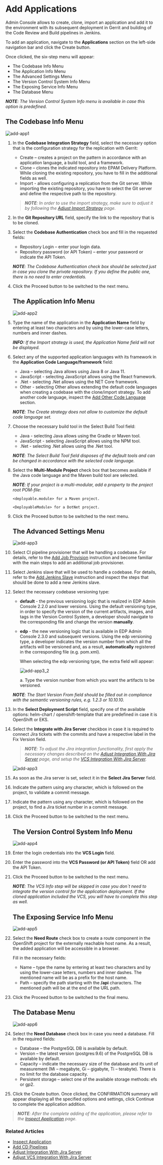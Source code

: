 # Add Applications

Admin Console allows to create, clone, import an application and add it to the environment with its subsequent deployment in Gerrit and building of the Code Review and Build pipelines in Jenkins. 

To add an application, navigate to the **Applications** section on the left-side navigation bar and click the Create button.

Once clicked, the six-step menu will appear: 

* The Codebase Info Menu
* The Application Info Menu
* The Advanced Settings Menu
* The Version Control System Info Menu
* The Exposing Service Info Menu
* The Database Menu

_**NOTE**: The Version Control System Info menu is available in case this option is predefined._

## The Codebase Info Menu

![add-app1](../readme-resource/addapp1.png "add-app1")

1. In the **Codebase Integration Strategy** field, select the necessary option that is the configuration strategy for the replication with Gerrit:
    - Create – creates a project on the pattern in accordance with an application language, a build tool, and a framework.
    - Clone – clones the indicated repository into EPAM Delivery Platform. While cloning the existing repository, you have to fill in the additional fields as well.
    - Import - allows configuring a replication from the Git server. While importing the existing repository, you have to select the Git server and define the respective path to the repository.
    > _**NOTE**: In order to use the import strategy, make sure to adjust it by following the [Adjust Import Strategy](../documentation/import-strategy.md) page._ 
2. In the **Git Repository URL** field, specify the link to the repository that is to be cloned.
3. Select the **Codebase Authentication** check box and fill in the requested fields:
    - Repository Login – enter your login data.
    - Repository password (or API Token) – enter your password or indicate the API Token.
    
    _**NOTE**: The Codebase Authentication check box should be selected just in case you clone the private repository. If you define the public one, there is no need to enter credentials._ 
4. Click the Proceed button to be switched to the next menu.

    ## The Application Info Menu

    ![add-app2](../readme-resource/addapp2.png "add-app2")

5. Type the name of the application in the **Application Name** field by entering at least two characters and by using the lower-case letters, numbers and inner dashes.

    _**INFO:** If the Import strategy is used, the Application Name field will not be displayed._
    
6. Select any of the supported application languages with its framework in the **Application Code Language/framework** field:

    - Java – selecting Java allows using Java 8 or Java 11.
    - JavaScript - selecting JavaScript allows using the React framework.
    - .Net - selecting .Net allows using the NET Core framework.
    - Other - selecting Other allows extending the default code languages when creating a codebase with the clone/import strategy. To add another code language, inspect the [Add Other Code Language](add_other_code_language.md) section.

    _**NOTE**: The Create strategy does not allow to customize the default code language set._
    
7. Choose the necessary build tool in the Select Build Tool field:

    - Java - selecting Java allows using the Gradle or Maven tool.
    - JavaScript - selecting JavaScript allows using the NPM tool.
    - .Net - selecting .Net allows using the .Net tool.

    _**NOTE**: The Select Build Tool field disposes of the default tools and can be changed in accordance with the selected code language._
8. Select the **Multi-Module Project** check box that becomes available if the Java code language and the Maven build tool are selected. 

    _**NOTE**: If your project is a multi-modular, add a property to the project root POM-file:_

    `<deployable.module> for a Maven project.`

    `<DeployableModule> for a DotNet project.`

9. Click the Proceed button to be switched to the next menu.

    ## The Advanced Settings Menu

    ![add-app3](../readme-resource/addapp3_ji.png "add-app3")

10. Select CI pipeline provisioner that will be handling a codebase. For details, refer to the [Add Job Provision](https://github.com/epmd-edp/jenkins-operator/blob/master/documentation/add-job-provision.md#add-job-provision) instruction and become familiar with the main steps to add an additional job provisioner.
11. Select Jenkins slave that will be used to handle a codebase. For details, refer to the [Add Jenkins Slave](https://github.com/epmd-edp/jenkins-operator/blob/master/documentation/add-jenkins-slave.md#add-jenkins-slave) instruction and inspect the steps that should be done to add a new Jenkins slave.  
12. Select the necessary codebase versioning type:
     
     * **default** - the previous versioning logic that is realized in EDP Admin Console 2.2.0 and lower versions. Using the default versioning type, in order to specify the version of the current artifacts, images, and tags in the Version Control System, a developer should navigate to the corresponding file and change the version **manually**.
      
     * **edp** - the new versioning logic that is available in EDP Admin Console 2.3.0 and subsequent versions. Using the edp versioning type, a developer indicates the version number from which all the artifacts will be versioned and, as a result, **automatically** registered in the corresponding file (e.g. pom.xml). 
     
       When selecting the edp versioning type, the extra field will appear:
         
       ![add-app3_2](../readme-resource/addapp3_2.png "add-app3_2")
     
       a. Type the version number from which you want the artifacts to be versioned.
     
     _**NOTE**: The Start Version From field should be filled out in compliance with the semantic versioning rules, e.g. 1.2.3 or 10.10.10._
                      
13. In the **Select Deployment Script** field, specify one of the available options: helm-chart / openshift-template that are predefined in case it is OpenShift or EKS.  
14. Select the **Integrate with Jira Server** checkbox in case it is required to connect Jira tickets with the commits and have a respective label in the Fix Version field.
    >_**NOTE**: To adjust the Jira integration functionality, first apply the necessary changes described on the [Adjust Integration With Jira Server](../documentation/jira-server.md) page, and setup the [VCS Integration With Jira Server](../documentation/jira_vcs_integration.md)._ 
                                                                                                                                                                                 
    ![add-app3](../readme-resource/add_app3_ji2.png "add-app3_2")

15. As soon as the Jira server is set, select it in the **Select Jira Server** field.
16. Indicate the pattern using any character, which is followed on the project, to validate a commit message.
17. Indicate the pattern using any character, which is followed on the project, to find a Jira ticket number in a commit message.
18. Click the Proceed button to be switched to the next menu.

    ## The Version Control System Info Menu

    ![add-app4](../readme-resource/addapp_4.png "add-app4")
    
19. Enter the login credentials into the **VCS Login** field.
20. Enter the password into the **VCS Password (or API Token)** field OR add the API Token.
21. Click the Proceed button to be switched to the next menu.
    
    _**NOTE**: The VCS Info step will be skipped in case you don`t need to integrate the version control for the application deployment. If the cloned application included the VCS, you will have to complete this step as well._

    ## The Exposing Service Info Menu

    ![add-app5](../readme-resource/addapp_5.png "add-app5")

22. Select the **Need Route** check box to create a route component in the OpenShift project for the externally reachable host name. As a result, the added application will be accessible in a browser.
    
    Fill in the necessary fields:
    
    - Name – type the name by entering at least two characters and by using the lower-case letters, numbers and inner dashes. The mentioned name will be as a prefix for the host name.
    - Path – specify the path starting with the **/api** characters. The mentioned path will be at the end of the URL path.
    
23. Click the Proceed button to be switched to the final menu.

    ## The Database Menu

    ![add-app6](../readme-resource/addapp_6.png "add-app6")

24. Select the **Need Database** check box in case you need a database. Fill in the required fields:
    
    - Database – the PostgreSQL DB is available by default.
    - Version – the latest version (postgres:9.6) of the PostgreSQL DB is available by default.
    - Capacity – indicate the necessary size of the database and its unit of measurement (Mi – megabyte, Gi – gigabyte, Ti – terabyte). There is no limit for the database capacity.
    - Persistent storage – select one of the available storage methods: efs or gp2.
    
25. Click the Create button. Once clicked, the CONFIRMATION summary will appear displaying all the specified options and settings, click Continue to complete the application addition.
    
>_**NOTE**: After the complete adding of the application, please refer to the [Inspect Application](../documentation/inspect_application.md) page._

### Related Articles

* [Inspect Application](../documentation/inspect_application.md)
* [Add CD Pipelines](../documentation/add_CD_pipelines.md)
* [Adjust Integration With Jira Server](../documentation/jira-server.md)
* [Adjust VCS Integration With Jira Server](../documentation/jira_vcs_integration.md)